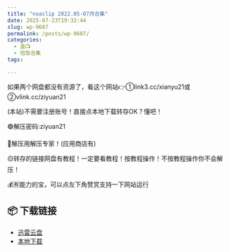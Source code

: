 ```yaml
---
title: "noaclip 2022.05-07月合集"
date: 2025-07-23T19:32:44
slug: wp-9687
permalink: /posts/wp-9687/
categories:
  - 盖📺
  - 恰饭合集
tags:

---
```


如果两个网盘都没有资源了，看这个网站👉①link3.cc/xianyu21或②vlink.cc/ziyuan21

(本站)不需要注册账号！直接点本地下载转存OK？懂吧！

🟢解压密码:ziyuan21

🔵解压用解压专家！(应用商店有)

🟡转存的链接网盘有教程！一定要看教程！按教程操作！不按教程操作你不会解压！

💰🈶能力的宝，可以点左下角赞赏支持一下网站运行

## 📦 下载链接
- [迅雷云盘](https://blziyuan21.com/pay-download/9687?key=1e49665b3a&down_id=0)
- [本地下载](https://blziyuan21.com/pay-download/9687?key=1e49665b3a&down_id=1)

